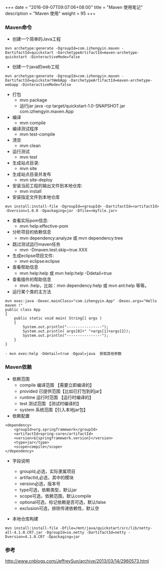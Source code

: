 
+++
date        = "2016-09-07T09:07:06+08:00"
title       = "Maven 使用笔记"
description = "Maven 使用"
weight = 95
+++


### Maven命令
- 创建一个简单的Java工程
```
mvn archetype:generate -DgroupId=com.izhengyin.maven -DartifactId=quickstart -DarchetypeArtifactId=maven-archetype-quickstart -DinteractiveMode=false
```
- 创建一个java的web工程
```
mvn archetype:generate -DgroupId=com.izhengyin.maven -DartifactId=quickstartWebApp -DarchetypeArtifactId=maven-archetype-webapp -DinteractiveMode=false
```

- 打包
    - mvn package
    - 运行jar java -cp target/quickstart-1.0-SNAPSHOT.jar com.izhengyin.maven.App 
- 编译
    - mvn compile
- 编译测试程序
    - mvn test-compile
- 清空
    - mvn clean
- 运行测试
    - mvn test
- 生成站点目录:
    - mvn site
- 生成站点目录并发布
    - mvn site-deploy
- 安装当前工程的输出文件到本地仓库:
    - mvn install
- 安装指定文件到本地仓库
```
mvn install:install-file -DgroupId=<groupId> -DartifactId=<artifactId> -Dversion=1.0.0 -Dpackaging=jar -Dfile=<myfile.jar>
```
- 查看实际pom信息:
    - mvn help:effective-pom
- 分析项目的依赖信息
    - mvn dependency:analyze 或 mvn dependency:tree
- 跳过测试运行maven任务
    - mvn -Dmaven.test.skip=true XXX
- 生成eclipse项目文件:
    - mvn eclipse:eclipse
- 查看帮助信息
    - mvn help:help 或 mvn help:help -Ddetail=true
- 查看插件的帮助信息
    - mvn <plug-in>:help，比如：mvn dependency:help 或 mvn ant:help 等等。
- 运行某个类的主方法
```
mvn exec:java -Dexec.mainClass="com.izhengyin.App" -Dexec.args="Hello maven !"
public class App
{
    public static void main( String[] args )
    {
        System.out.println("----------------");
        System.out.println( args[0]+" "+args[1]+args[2]);
        System.out.println("----------------");
    }
}

- mvn exec:help -Ddetail=true -Dgoal=java  获取其他参数

```

### Maven依赖

- 依赖范围
    - compile 编译范围 【需要立即编译的】
    - provided 已提供范围【比如已打包到的jar】
    - runtime 运行时范围 【运行时编译的】
    - test 测试范围 【测试时编译的】
    - system 系统范围【引入本地jar包】
- 依赖配置
```
<dependency>  
    <groupId>org.springframework</groupId>  
    <artifactId>spring-core</artifactId>  
    <version>${springframework.version}</version>  
    <type>jar</type>  
    <scope>compile</scope>  
</dependency>
```
- 字段说明
    - groupId,必选，实际隶属项目
    - artifactId,必选，其中的模块
    - version必选，版本号
    - type可选，依赖类型，默认jar
    - scope可选，依赖范围，默认compile
    - optional可选，标记依赖是否可选，默认false
    - exclusion可选，排除传递依赖性，默认空

- 本地仓库构建
```
mvn install:install-file -Dfile=/mnt/java/quickstart/src/lib/netty-all-4.1.0.CR7.jar -DgroupId=io.netty -DartifactId=netty -Dversion=4.1.0.CR7 -Dpackaging=jar
```


### 参考
http://www.cnblogs.com/JeffreySun/archive/2013/03/14/2960573.html